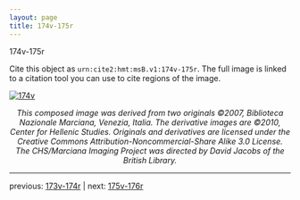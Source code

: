 ```yaml
---
layout: page
title: 174v-175r
---
```


174v-175r

Cite this object as `urn:cite2:hmt:msB.v1:174v-175r`. The full image is linked to a citation tool you can use to cite regions of the image.

[![174v](http://www.homermultitext.org/iipsrv?IIIF=/project/homer/pyramidal/deepzoom/hmt/vbbifolio/v1/vb_174v_175r.tif/full/800,/0/default.jpg)](http://www.homermultitext.org/ict2/?urn=urn:cite2:hmt:vbbifolio.v1:vb_174v_175r) 

<p style="text-align: center; font-style: italic;">This composed image was derived from two originals ©2007, Biblioteca Nazionale Marciana, Venezia, Italia. The derivative images are ©2010, Center for Hellenic Studies. Originals and derivatives are licensed under the Creative Commons Attribution-Noncommercial-Share Alike 3.0 License. The CHS/Marciana Imaging Project was directed by David Jacobs of the British Library.</p>

---

previous: [173v-174r](../173v-174r/) | next: [175v-176r](../175v-176r/)